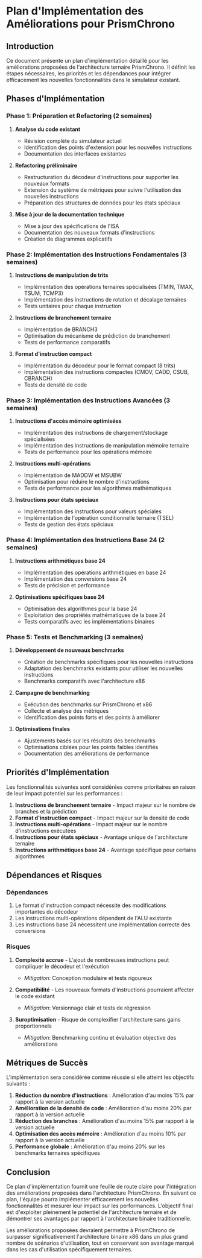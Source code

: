 # Plan d'Implémentation des Améliorations pour PrismChrono

## Introduction

Ce document présente un plan d'implémentation détaillé pour les améliorations proposées de l'architecture ternaire PrismChrono. Il définit les étapes nécessaires, les priorités et les dépendances pour intégrer efficacement les nouvelles fonctionnalités dans le simulateur existant.

## Phases d'Implémentation

### Phase 1: Préparation et Refactoring (2 semaines)

1. **Analyse du code existant**
   - Révision complète du simulateur actuel
   - Identification des points d'extension pour les nouvelles instructions
   - Documentation des interfaces existantes

2. **Refactoring préliminaire**
   - Restructuration du décodeur d'instructions pour supporter les nouveaux formats
   - Extension du système de métriques pour suivre l'utilisation des nouvelles instructions
   - Préparation des structures de données pour les états spéciaux

3. **Mise à jour de la documentation technique**
   - Mise à jour des spécifications de l'ISA
   - Documentation des nouveaux formats d'instructions
   - Création de diagrammes explicatifs

### Phase 2: Implémentation des Instructions Fondamentales (3 semaines)

1. **Instructions de manipulation de trits**
   - Implémentation des opérations ternaires spécialisées (TMIN, TMAX, TSUM, TCMP3)
   - Implémentation des instructions de rotation et décalage ternaires
   - Tests unitaires pour chaque instruction

2. **Instructions de branchement ternaire**
   - Implémentation de BRANCH3
   - Optimisation du mécanisme de prédiction de branchement
   - Tests de performance comparatifs

3. **Format d'instruction compact**
   - Implémentation du décodeur pour le format compact (8 trits)
   - Implémentation des instructions compactes (CMOV, CADD, CSUB, CBRANCH)
   - Tests de densité de code

### Phase 3: Implémentation des Instructions Avancées (3 semaines)

1. **Instructions d'accès mémoire optimisées**
   - Implémentation des instructions de chargement/stockage spécialisées
   - Implémentation des instructions de manipulation mémoire ternaire
   - Tests de performance pour les opérations mémoire

2. **Instructions multi-opérations**
   - Implémentation de MADDW et MSUBW
   - Optimisation pour réduire le nombre d'instructions
   - Tests de performance pour les algorithmes mathématiques

3. **Instructions pour états spéciaux**
   - Implémentation des instructions pour valeurs spéciales
   - Implémentation de l'opération conditionnelle ternaire (TSEL)
   - Tests de gestion des états spéciaux

### Phase 4: Implémentation des Instructions Base 24 (2 semaines)

1. **Instructions arithmétiques base 24**
   - Implémentation des opérations arithmétiques en base 24
   - Implémentation des conversions base 24
   - Tests de précision et performance

2. **Optimisations spécifiques base 24**
   - Optimisation des algorithmes pour la base 24
   - Exploitation des propriétés mathématiques de la base 24
   - Tests comparatifs avec les implémentations binaires

### Phase 5: Tests et Benchmarking (3 semaines)

1. **Développement de nouveaux benchmarks**
   - Création de benchmarks spécifiques pour les nouvelles instructions
   - Adaptation des benchmarks existants pour utiliser les nouvelles instructions
   - Benchmarks comparatifs avec l'architecture x86

2. **Campagne de benchmarking**
   - Exécution des benchmarks sur PrismChrono et x86
   - Collecte et analyse des métriques
   - Identification des points forts et des points à améliorer

3. **Optimisations finales**
   - Ajustements basés sur les résultats des benchmarks
   - Optimisations ciblées pour les points faibles identifiés
   - Documentation des améliorations de performance

## Priorités d'Implémentation

Les fonctionnalités suivantes sont considérées comme prioritaires en raison de leur impact potentiel sur les performances :

1. **Instructions de branchement ternaire** - Impact majeur sur le nombre de branches et la prédiction
2. **Format d'instruction compact** - Impact majeur sur la densité de code
3. **Instructions multi-opérations** - Impact majeur sur le nombre d'instructions exécutées
4. **Instructions pour états spéciaux** - Avantage unique de l'architecture ternaire
5. **Instructions arithmétiques base 24** - Avantage spécifique pour certains algorithmes

## Dépendances et Risques

### Dépendances

1. Le format d'instruction compact nécessite des modifications importantes du décodeur
2. Les instructions multi-opérations dépendent de l'ALU existante
3. Les instructions base 24 nécessitent une implémentation correcte des conversions

### Risques

1. **Complexité accrue** - L'ajout de nombreuses instructions peut compliquer le décodeur et l'exécution
   - *Mitigation*: Conception modulaire et tests rigoureux

2. **Compatibilité** - Les nouveaux formats d'instructions pourraient affecter le code existant
   - *Mitigation*: Versionnage clair et tests de régression

3. **Suroptimisation** - Risque de complexifier l'architecture sans gains proportionnels
   - *Mitigation*: Benchmarking continu et évaluation objective des améliorations

## Métriques de Succès

L'implémentation sera considérée comme réussie si elle atteint les objectifs suivants :

1. **Réduction du nombre d'instructions** : Amélioration d'au moins 15% par rapport à la version actuelle
2. **Amélioration de la densité de code** : Amélioration d'au moins 20% par rapport à la version actuelle
3. **Réduction des branches** : Amélioration d'au moins 15% par rapport à la version actuelle
4. **Optimisation des accès mémoire** : Amélioration d'au moins 10% par rapport à la version actuelle
5. **Performance globale** : Amélioration d'au moins 20% sur les benchmarks ternaires spécifiques

## Conclusion

Ce plan d'implémentation fournit une feuille de route claire pour l'intégration des améliorations proposées dans l'architecture PrismChrono. En suivant ce plan, l'équipe pourra implémenter efficacement les nouvelles fonctionnalités et mesurer leur impact sur les performances. L'objectif final est d'exploiter pleinement le potentiel de l'architecture ternaire et de démontrer ses avantages par rapport à l'architecture binaire traditionnelle.

Les améliorations proposées devraient permettre à PrismChrono de surpasser significativement l'architecture binaire x86 dans un plus grand nombre de scénarios d'utilisation, tout en conservant son avantage marqué dans les cas d'utilisation spécifiquement ternaires.